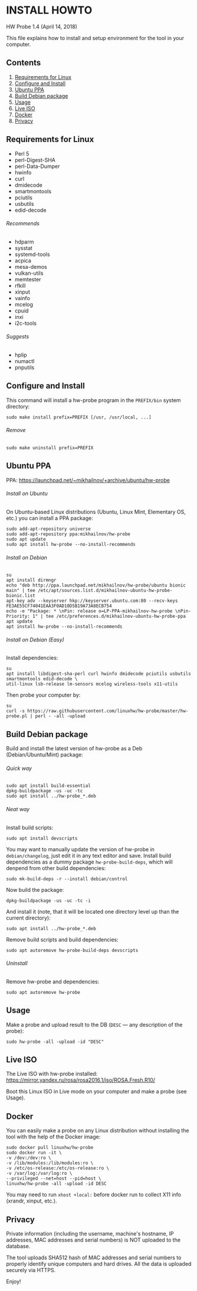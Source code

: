 INSTALL HOWTO
=============

HW Probe 1.4 (April 14, 2018)

This file explains how to install and setup environment for the tool in your computer.

Contents
--------

1. [ Requirements for Linux ](#requirements-for-linux)
2. [ Configure and Install  ](#configure-and-install)
3. [ Ubuntu PPA             ](#ubuntu-ppa)
4. [ Build Debian package   ](#build-debian-package)
5. [ Usage                  ](#usage)
6. [ Live ISO               ](#live-iso)
7. [ Docker                 ](#docker)
8. [ Privacy                ](#privacy)


Requirements for Linux
----------------------

* Perl 5
* perl-Digest-SHA
* perl-Data-Dumper
* hwinfo
* curl
* dmidecode
* smartmontools
* pciutils
* usbutils
* edid-decode

###### Recommends

* hdparm
* sysstat
* systemd-tools
* acpica
* mesa-demos
* vulkan-utils
* memtester
* rfkill
* xinput
* vainfo
* mcelog
* cpuid
* inxi
* i2c-tools

###### Suggests

* hplip
* numactl
* pnputils


Configure and Install
---------------------

This command will install a hw-probe program in the `PREFIX/bin` system directory:

    sudo make install prefix=PREFIX [/usr, /usr/local, ...]

###### Remove

    sudo make uninstall prefix=PREFIX


Ubuntu PPA
----------

PPA: https://launchpad.net/~mikhailnov/+archive/ubuntu/hw-probe

###### Install on Ubuntu

On Ubuntu-based Linux distributions (Ubuntu, Linux Mint, Elementary OS, etc.) you can install a PPA package:

    sudo add-apt-repository universe
    sudo add-apt-repository ppa:mikhailnov/hw-probe
    sudo apt update
    sudo apt install hw-probe --no-install-recommends

###### Install on Debian

    su
    apt install dirmngr
    echo "deb http://ppa.launchpad.net/mikhailnov/hw-probe/ubuntu bionic main" | tee /etc/apt/sources.list.d/mikhailnov-ubuntu-hw-probe-bionic.list
    apt-key adv --keyserver hkp://keyserver.ubuntu.com:80 --recv-keys FE3AE55CF74041EAA3F0AD10D5B19A73A8ECB754
    echo -e "Package: * \nPin: release o=LP-PPA-mikhailnov-hw-probe \nPin-Priority: 1" | tee /etc/preferences.d/mikhailnov-ubuntu-hw-probe-ppa
    apt update
    apt install hw-probe --no-install-recommends

###### Install on Debian (Easy)

Install dependencies:

    su
    apt install libdigest-sha-perl curl hwinfo dmidecode pciutils usbutils smartmontools edid-decode \
    util-linux lsb-release lm-sensors mcelog wireless-tools x11-utils

Then probe your computer by:

    su
    curl -s https://raw.githubusercontent.com/linuxhw/hw-probe/master/hw-probe.pl | perl - -all -upload


Build Debian package
--------------------

Build and install the latest version of hw-probe as a Deb (Debian/Ubuntu/Mint) package:

###### Quick way

    sudo apt install build-essential
    dpkg-buildpackage -us -uc -tc
    sudo apt install ../hw-probe_*.deb

###### Neat way

Install build scripts:

    sudo apt install devscripts
     
You may want to manually update the version of hw-probe in `debian/changelog`, just edit it in any text editor and save. Install build dependencies as a dummy package `hw-probe-build-deps`, which will denpend from other build dependencies:

    sudo mk-build-deps -r --install debian/control
     
Now build the package:

    dpkg-buildpackage -us -uc -tc -i
     
And install it (note, that it will be located one directory level up than the current directory):

    sudo apt install ../hw-probe_*.deb
     
Remove build scripts and build dependencies:

    sudo apt autoremove hw-probe-build-deps devscripts

###### Uninstall

Remove hw-probe and dependencies:

    sudo apt autoremove hw-probe


Usage
-----

Make a probe and upload result to the DB (`DESC` — any description of the probe):

    sudo hw-probe -all -upload -id "DESC"


Live ISO
--------

The Live ISO with hw-probe installed: https://mirror.yandex.ru/rosa/rosa2016.1/iso/ROSA.Fresh.R10/

Boot this Linux ISO in Live mode on your computer and make a probe (see Usage).


Docker
------

You can easily make a probe on any Linux distribution without installing the tool with the help of the Docker image:

    sudo docker pull linuxhw/hw-probe
    sudo docker run -it \
    -v /dev:/dev:ro \
    -v /lib/modules:/lib/modules:ro \
    -v /etc/os-release:/etc/os-release:ro \
    -v /var/log:/var/log:ro \
    --privileged --net=host --pid=host \
    linuxhw/hw-probe -all -upload -id DESC

You may need to run `xhost +local:` before docker run to collect X11 info (xrandr, xinput, etc.).


Privacy
-------

Private information (including the username, machine's hostname, IP addresses, MAC addresses and serial numbers) is NOT uploaded to the database.

The tool uploads SHA512 hash of MAC addresses and serial numbers to properly identify unique computers and hard drives. All the data is uploaded securely via HTTPS.


Enjoy!

